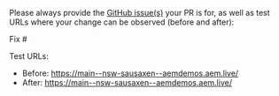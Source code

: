 Please always provide the [GitHub issue(s)](../issues) your PR is for, as well as test URLs where your change can be observed (before and after):

Fix #<gh-issue-id>

Test URLs:
- Before: https://main--nsw-sausaxen--aemdemos.aem.live/
- After: https://main--nsw-sausaxen--aemdemos.aem.live/
